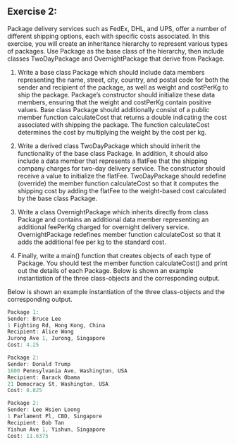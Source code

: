 ## Exercise 2:

Package delivery services such as FedEx, DHL, and UPS, offer a number of
different shipping options, each with specific costs associated. In this
exercise, you will create an inheritance hierarchy to represent various
types of packages. Use Package as the base class of the hierarchy, then
include classes TwoDayPackage and OvernightPackage that derive from
Package.

1. Write a base class Package which should include data members
representing the name, street, city, country, and postal code for both
the sender and recipient of the package, as well as weight and
costPerKg to ship the package. Package’s constructor should initialize
these data members, ensuring that the weight and costPerKg contain
positive values.
Base class Package should additionally consist of a public member
function calculateCost that returns a double indicating the cost
associated with shipping the package. The function calculateCost
determines the cost by multiplying the weight by the cost per kg.

2. Write a derived class TwoDayPackage which should inherit the
functionality of the base class Package. In addition, it should also
include a data member that represents a flatFee that the shipping
company charges for two-day delivery service. The constructor should
receive a value to initialize the flatFee. TwoDayPackage should
redefine (override) the member function calculateCost so that it
computes the shipping cost by adding the flatFee to the weight-based
cost calculated by the base class Package.

3. Write a class OvernightPackage which inherits directly from class
Package and contains an additional data member representing an
additional feePerKg charged for overnight delivery service.
OvernightPackage redefines member function calculateCost so that it
adds the additional fee per kg to the standard cost.

4. Finally, write a main() function that creates objects of each type of
Package. You should test the member function calculateCost() and print
out the details of each Package.
Below is shown an example instantiation of the three class-objects and
the corresponding output.

Below is shown an example instantiation of the three class-objects and
the corresponding output.

```C++
Package 1:
Sender: Bruce Lee
1 Fighting Rd, Hong Kong, China
Recipient: Alice Wong
Jurong Ave 1, Jurong, Singapore
Cost: 4.25

Package 2:
Sender: Donald Trump
1600 Pennsylvania Ave, Washington, USA
Recipient: Barack Obama
21 Democracy St, Washington, USA
Cost: 8.825

Package 2:
Sender: Lee Hsien Loong
1 Parlament Pl, CBD, Singapore
Recipient: Bob Tan
Yishun Ave 1, Yishun, Singapore
Cost: 11.6375
```